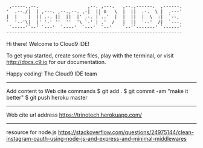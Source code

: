 
     ,-----.,--.                  ,--. ,---.   ,--.,------.  ,------.
    '  .--./|  | ,---. ,--.,--. ,-|  || o   \  |  ||  .-.  \ |  .---'
    |  |    |  || .-. ||  ||  |' .-. |`..'  |  |  ||  |  \  :|  `--, 
    '  '--'\|  |' '-' ''  ''  '\ `-' | .'  /   |  ||  '--'  /|  `---.
     `-----'`--' `---'  `----'  `---'  `--'    `--'`-------' `------'
    ----------------------------------------------------------------- 


Hi there! Welcome to Cloud9 IDE!

To get you started, create some files, play with the terminal,
or visit http://docs.c9.io for our documentation.

Happy coding!
The Cloud9 IDE team
**************************************************************************
Add content to Web cite commands
$ git add .
$ git commit -am "make it better"
$ git push heroku master

**************************************************************************
Web cite url address
https://trinotech.herokuapp.com/

***************************************************************************
resource for node.js
https://stackoverflow.com/questions/24975144/clean-instagram-oauth-using-node-js-and-express-and-minimal-middlewares
